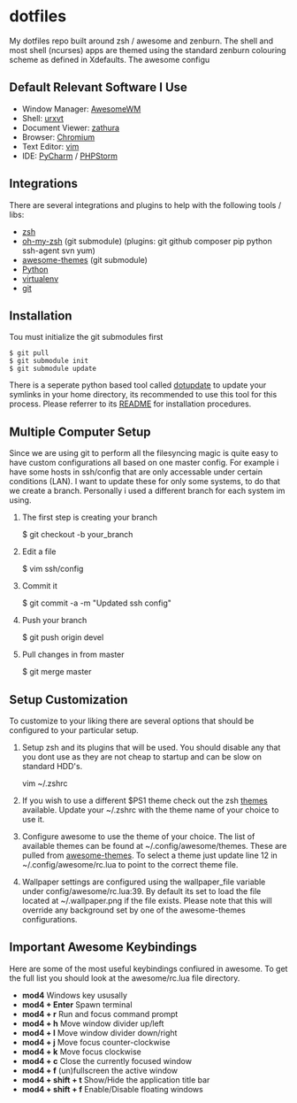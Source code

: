 dotfiles
============================

My dotfiles repo built around zsh / awesome and zenburn. The shell and most shell (ncurses) apps are themed using
the standard zenburn colouring scheme as defined in Xdefaults. The awesome configu

Default Relevant Software I Use
-----------------------------------

- Window Manager: [AwesomeWM](http://awesome.naquadah.org/)
- Shell: [urxvt](http://software.schmorp.de/pkg/rxvt-unicode.html)
- Document Viewer: [zathura](http://pwmt.org/projects/zathura/)
- Browser: [Chromium](http://www.chromium.org/Home)
- Text Editor: [vim](http://www.vim.org/)
- IDE: [PyCharm](http://www.jetbrains.com/pycharm/) / [PHPStorm](http://www.jetbrains.com/phpstorm/)

Integrations
------------------------------------------

There are several integrations and plugins to help with the following tools / libs:

- [zsh](http://www.zsh.org/)
- [oh-my-zsh](https://github.com/robbyrussell/oh-my-zsh) (git submodule) (plugins: git github composer pip python ssh-agent svn yum)
- [awesome-themes](https://github.com/mikar/awesome-themes) (git submodule)
- [Python](http://python.org)
- [virtualenv](https://github.com/pypa/virtualenv)
- [git](https://github.com/git/git)


Installation
-----------------------------

Tou must initialize the git submodules first

    $ git pull
    $ git submodule init
    $ git submodule update

There is a seperate python based tool called [dotupdate](https://github.com/leighmacdonald/dotupdate) to update
your symlinks in your home directory, its recommended to use this tool for this process. Please referrer to its
[README](https://github.com/leighmacdonald/dotupdate/blob/master/README.md) for installation procedures.

Multiple Computer Setup
----------------------------

Since we are using git to perform all the filesyncing magic is quite easy to have custom configurations all based on
one master config. For example i have some hosts in ssh/config that are only accessable under certain conditions (LAN).
I want to update these for only some systems, to do that we create a branch. Personally i used a different branch for
each system im using.

1. The first step is creating your branch

    $ git checkout -b your_branch

2. Edit a file

    $ vim ssh/config

3. Commit it

    $ git commit -a -m "Updated ssh config"

4. Push your branch

    $ git push origin devel

5. Pull changes in from master

    $ git merge master

Setup Customization
----------------------------

To customize to your liking there are several options that should be configured to your particular setup.

1. Setup zsh and its plugins that will be used. You should disable any that you dont use as they are
   not cheap to startup and can be slow on standard HDD's.

    vim ~/.zshrc

2. If you wish to use a different $PS1 theme check out the zsh
   [themes](https://github.com/robbyrussell/oh-my-zsh/wiki/themes) available. Update your ~/.zshrc with the
    theme name of your choice to use it.

3. Configure awesome to use the theme of your choice. The list of available themes can be found at
   ~/.config/awesome/themes. These are pulled from [awesome-themes](https://github.com/mikar/awesome-themes).
   To select a theme just update line 12 in ~/.config/awesome/rc.lua to point to the correct theme file.

4. Wallpaper settings are configured using the wallpaper_file variable under config/awesome/rc.lua:39. By default its set
   to load the file located at ~/.wallpaper.png if the file exists. Please note that this will override any background
   set by one of the awesome-themes configurations.

Important Awesome Keybindings
----------------------------------

Here are some of the most useful keybindings confiured in awesome. To get the full list you
should look at the awesome/rc.lua file directory.

- **mod4** Windows key ususally
- **mod4 + Enter** Spawn terminal
- **mod4 + r** Run and focus command prompt
- **mod4 + h** Move window divider up/left
- **mod4 + l** Move window divider down/right
- **mod4 + j** Move focus counter-clockwise
- **mod4 + k** Move focus clockwise
- **mod4 + c** Close the currently focused window
- **mod4 + f** (un)fullscreen the active window
- **mod4 + shift + t** Show/Hide the application title bar
- **mod4 + shift + f** Enable/Disable floating windows
